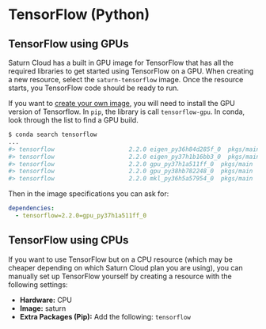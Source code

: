 # TensorFlow (Python)

## TensorFlow using GPUs

Saturn Cloud has a built in GPU image for TensorFlow that has all the required libraries to get started using TensorFlow on a GPU. When creating a new resource, select the `saturn-tensorflow` image. Once the resource starts, you TensorFlow code should be ready to run.

If you want to [create your own image](<docs/user-guide/how-to/advanced/create-images.md>), you will need to install the GPU version of Tensorflow. In `pip`, the library is call `tensorflow-gpu`. In conda, look through the list to find a GPU build.

```bash
$ conda search tensorflow
...
#> tensorflow                     2.2.0 eigen_py36h84d285f_0  pkgs/main
#> tensorflow                     2.2.0 eigen_py37h1b16bb3_0  pkgs/main
#> tensorflow                     2.2.0 gpu_py37h1a511ff_0  pkgs/main
#> tensorflow                     2.2.0 gpu_py38hb782248_0  pkgs/main
#> tensorflow                     2.2.0 mkl_py36h5a57954_0  pkgs/main
```

Then in the image specifications you can ask for:

```yml
dependencies:
  - tensorflow=2.2.0=gpu_py37h1a511ff_0
```

## TensorFlow using CPUs

If you want to use TensorFlow but on a CPU resource (which may be cheaper depending on which Saturn Cloud plan you are using), you can manually set up TensorFlow yourself by creating a resource with the following settings:

* **Hardware:** CPU
* **Image:** saturn
* **Extra Packages (Pip):** Add the following: `tensorflow`